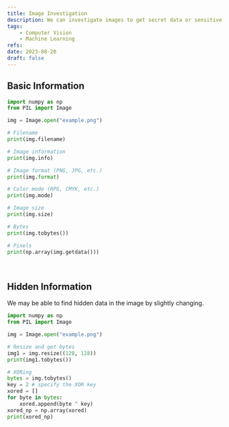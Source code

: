 ```yaml
---
title: Image Investigation
description: We can investigate images to get secret data or sensitive information hidden in the images.
tags: 
    - Computer Vision
    - Machine Learning
refs:
date: 2023-08-20
draft: false
---
```


## Basic Information

```python
import numpy as np
from PIL import Image

img = Image.open("example.png")

# Filename
print(img.filename)

# Image information
print(img.info)

# Image format (PNG, JPG, etc.)
print(img.format)

# Color mode (RPG, CMYK, etc.)
print(img.mode)

# Image size
print(img.size)

# Bytes
print(img.tobytes())

# Pixels
print(np.array(img.getdata()))
```

<br />

## Hidden Information

We may be able to find hidden data in the image by slightly changing.

```python
import numpy as np
from PIL import Image

img = Image.open("example.png")

# Resize and get bytes
img1 = img.resize((128, 128))
print(img1.tobytes())

# XORing
bytes = img.tobytes()
key = 2 # specify the XOR key
xored = []
for byte in bytes:
	xored.append(byte ^ key)
xored_np = np.array(xored)
print(xored_np)
```
